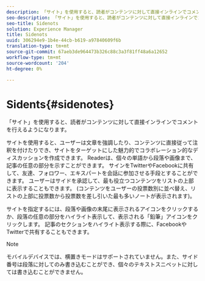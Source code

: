 ```yaml
---
description: 「サイト」を使用すると、読者がコンテンツに対して直接インラインでコメントを行えるようになります。
seo-description: 「サイト」を使用すると、読者がコンテンツに対して直接インラインでコメントを行えるようになります。
seo-title: Sidenots
solution: Experience Manager
title: Sidenots
uuid: 306294e9-1b4e-44cb-b619-a97840609f6b
translation-type: tm+mt
source-git-commit: 67aeb3de964473b326c88c3a3f81ff48a6a12652
workflow-type: tm+mt
source-wordcount: '204'
ht-degree: 0%

---
```



# Sidents{#sidenotes}

「サイト」を使用すると、読者がコンテンツに対して直接インラインでコメントを行えるようになります。

サイトを使用すると、ユーザーは文章を強調したり、コンテンツに直接従って注釈を付けたりでき、サイトをターゲットにした魅力的でコラボレーション的なディスカッションを作成できます。 Readerは、個々の単語から段落や画像まで、記事の任意の部分を示すことができます。 サインをTwitterやFacebookに共有して、友達、フォロワー、エキスパートを会話に参加させる手段とすることができます。 ユーザーはサイドを承認して、最も役立つコンテンツをリストの上部に表示することもできます。 (コンテンツをユーザーの投票数別に並べ替え、リストの上部に投票数から投票数を差し引いた最も多いノートが表示されます)。

サイトを指定するには、段落や画像の末尾に表示されるアイコンをクリックするか、段落の任意の部分をハイライト表示して、表示される「鉛筆」アイコンをクリックします。 記事のセクションをハイライト表示する際に、FacebookやTwitterで共有することもできます。

>[!NOTE]
>
>モバイルデバイスでは、横置きモードはサポートされていません。また、サイド番号は段落に対してのみ書き込むことができ、個々のテキストスニペットに対しては書き込むことができません。

